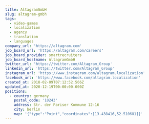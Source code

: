```yaml
---
title: AltagramGmbH
slug: altagram-gmbh
tags:
  - video-games
  - localization
  - agency
  - translation
  - languages
company_url: 'https://altagram.com'
job_board_url: 'https://altagram.com/careers'
job_board_provider: smartrecruiters
job_board_hostname: AltagramGmbH
twitter_url: 'https://twitter.com/Altagram_Group'
linkedin_url: 'https://twitter.com/Altagram_Group'
instagram_url: 'https://www.instagram.com/altagram.localization'
facebook_url: 'https://www.facebook.com/altagram.localization'
created_at: 2018-02-09T07:12:52.566Z
updated_at: 2020-12-19T00:00:00.000Z
positions:
  - country: germany
    postal_code: '10243'
    address: Str. der Pariser Kommune 12-16
    city: berlin
    map: '{"type":"Point","coordinates":[13.438416,52.510681]}'
---
```

